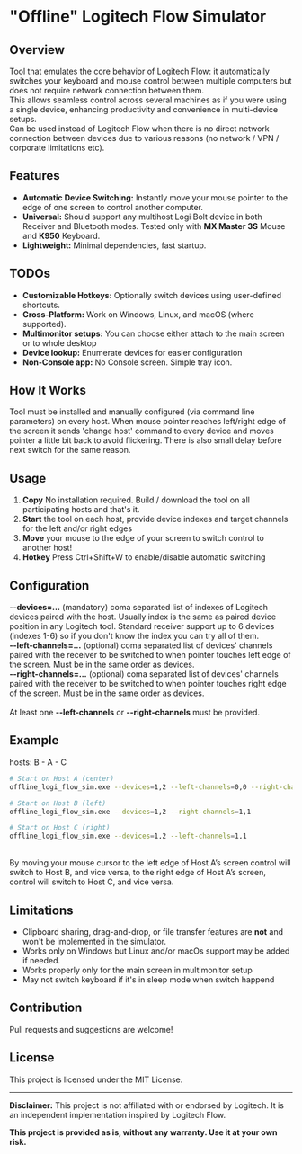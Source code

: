 # "Offline" Logitech Flow Simulator

## Overview

Tool that emulates the core behavior of Logitech Flow: it automatically switches your keyboard and mouse control between multiple computers but does not require network connection between them.<br>
This allows seamless control across several machines as if you were using a single device, enhancing productivity and convenience in multi-device setups.<br>
Can be used instead of Logitech Flow when there is no direct network connection between devices due to various reasons (no network / VPN / corporate limitations etc).

## Features

- **Automatic Device Switching:** Instantly move your mouse pointer to the edge of one screen to control another computer.
- **Universal:** Should support any multihost Logi Bolt device in both Receiver and Bluetooth modes. Tested only with **MX Master 3S** Mouse and **K950** Keyboard.
- **Lightweight:** Minimal dependencies, fast startup.

## TODOs
- **Customizable Hotkeys:** Optionally switch devices using user-defined shortcuts.
- **Cross-Platform:** Work on Windows, Linux, and macOS (where supported).
- **Multimonitor setups:** You can choose either attach to the main screen or to whole desktop
- **Device lookup:** Enumerate devices for easier configuration
- **Non-Console app:** No Console screen. Simple tray icon.
  
## How It Works

Tool must be installed and manually configured (via command line parameters) on every host. When mouse pointer reaches left/right edge of the screen it sends 'change host' command to every device and moves pointer a little bit back to avoid flickering.
There is also small delay before next switch for the same reason.

## Usage

1. **Copy** No installation required. Build / download the tool on all participating hosts and that's it.
2. **Start** the tool on each host, provide device indexes and target channels for the left and/or right edges
4. **Move** your mouse to the edge of your screen to switch control to another host!
5. **Hotkey** Press Ctrl+Shift+W to enable/disable automatic switching

## Configuration

**--devices=...** (mandatory) coma separated list of indexes of Logitech devices paired with the host. Usually index is the same as paired device position in any Logitech tool. Standard receiver support up to 6 devices (indexes 1-6) so if you don't know the index you can try all of them.<br>
**--left-channels=...** (optional) coma separated list of devices' channels paired with the receiver to be switched to when pointer touches left edge of the screen. Must be in the same order as devices.<br>
**--right-channels=...** (optional) coma separated list of devices' channels paired with the receiver to be switched to when pointer touches right edge of the screen. Must be in the same order as devices.<br>
<br>
At least one **--left-channels** or **--right-channels** must be provided.

## Example

hosts:
B - A - C

```sh
# Start on Host A (center)
offline_logi_flow_sim.exe --devices=1,2 --left-channels=0,0 --right-channels=2,2

# Start on Host B (left)
offline_logi_flow_sim.exe --devices=1,2 --right-channels=1,1

# Start on Host C (right)
offline_logi_flow_sim.exe --devices=1,2 --left-channels=1,1
```
<br>
By moving your mouse cursor to the left edge of Host A’s screen control will switch to Host B, and vice versa, to the right edge of Host A’s screen, control will switch to Host C, and vice versa.

## Limitations

- Clipboard sharing, drag-and-drop, or file transfer features are **not** and won't be implemented in the simulator.
- Works only on Windows but Linux and/or macOs support may be added if needed.
- Works properly only for the main screen in multimonitor setup
- May not switch keyboard if it's in sleep mode when switch happend

## Contribution

Pull requests and suggestions are welcome!

## License

This project is licensed under the MIT License.

---
**Disclaimer:** This project is not affiliated with or endorsed by Logitech. It is an independent implementation inspired by Logitech Flow.

**This project is provided as is, without any warranty. Use it at your own risk.**
